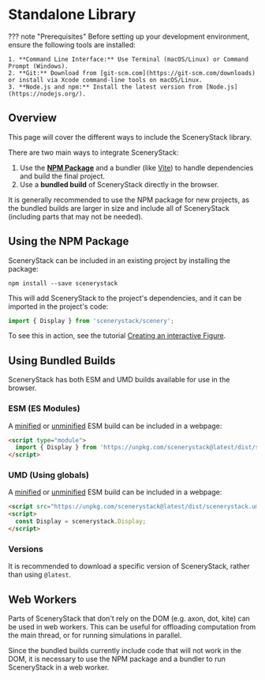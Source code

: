 # Standalone Library

??? note "Prerequisites"
    Before setting up your development environment, ensure the following tools are installed:

    1. **Command Line Interface:** Use Terminal (macOS/Linux) or Command Prompt (Windows).
    2. **Git:** Download from [git-scm.com](https://git-scm.com/downloads) or install via Xcode command-line tools on macOS/Linux.
    3. **Node.js and npm:** Install the latest version from [Node.js](https://nodejs.org/).

## Overview

This page will cover the different ways to include the SceneryStack library.

There are two main ways to integrate SceneryStack:

1. Use the **[NPM Package](https://www.npmjs.com/package/scenerystack)** and a bundler (like [Vite](https://vitejs.dev/)) to handle dependencies and build the final project.
2. Use a **bundled build** of SceneryStack directly in the browser.

It is generally recommended to use the NPM package for new projects, as the bundled builds are larger in size and include
all of SceneryStack (including parts that may not be needed).

## Using the NPM Package

SceneryStack can be included in an existing project by installing the package:

```shell
npm install --save scenerystack
```

This will add SceneryStack to the project's dependencies, and it can be imported in the project's code:

```js
import { Display } from 'scenerystack/scenery';
```

To see this in action, see the tutorial [Creating an interactive Figure](./tutorials/creating-an-interactive-figure.md).

## Using Bundled Builds

SceneryStack has both ESM and UMD builds available for use in the browser.

### ESM (ES Modules)

A [minified](https://unpkg.com/scenerystack@latest/dist/scenerystack.esm.min.js) or [unminified](https://unpkg.com/scenerystack@latest/dist/scenerystack.esm.js) ESM build can be included in a webpage:

```html
<script type="module">
  import { Display } from 'https://unpkg.com/scenerystack@latest/dist/scenerystack.esm.min.js';
</script>
```

### UMD (Using globals)

A [minified](https://unpkg.com/scenerystack@latest/dist/scenerystack.umd.min.js) or [unminified](https://unpkg.com/scenerystack@latest/dist/scenerystack.umd.js) ESM build can be included in a webpage:

```html
<script src="https://unpkg.com/scenerystack@latest/dist/scenerystack.umd.min.js"></script>
<script>
  const Display = scenerystack.Display;
</script>
```

### Versions

It is recommended to download a specific version of SceneryStack, rather than using `@latest`.

## Web Workers

Parts of SceneryStack that don't rely on the DOM (e.g. axon, dot, kite) can be used in web workers. This can be useful
for offloading computation from the main thread, or for running simulations in parallel.

Since the bundled builds currently include code that will not work in the DOM, it is necessary to use the NPM package
and a bundler to run SceneryStack in a web worker.